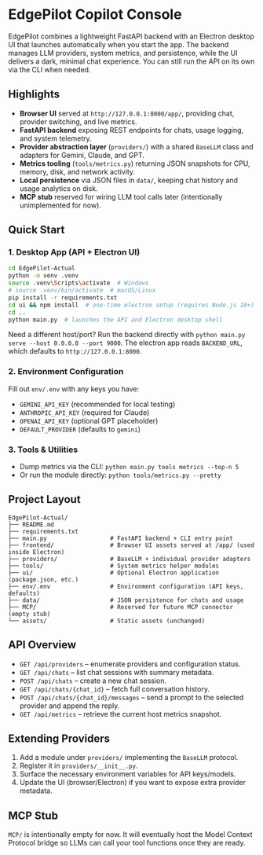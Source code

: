 # EdgePilot Copilot Console

EdgePilot combines a lightweight FastAPI backend with an Electron desktop UI that launches automatically when you start the app. The backend manages LLM providers, system metrics, and persistence, while the UI delivers a dark, minimal chat experience. You can still run the API on its own via the CLI when needed.

## Highlights
- **Browser UI** served at `http://127.0.0.1:8000/app/`, providing chat, provider switching, and live metrics.
- **FastAPI backend** exposing REST endpoints for chats, usage logging, and system telemetry.
- **Provider abstraction layer** (`providers/`) with a shared `BaseLLM` class and adapters for Gemini, Claude, and GPT.
- **Metrics tooling** (`tools/metrics.py`) returning JSON snapshots for CPU, memory, disk, and network activity.
- **Local persistence** via JSON files in `data/`, keeping chat history and usage analytics on disk.
- **MCP stub** reserved for wiring LLM tool calls later (intentionally unimplemented for now).

## Quick Start

### 1. Desktop App (API + Electron UI)
```bash
cd EdgePilot-Actual
python -m venv .venv
source .venv\Scripts\activate  # Windows
# source .venv/bin/activate  # macOS/Linux
pip install -r requirements.txt
cd ui && npm install  # one-time electron setup (requires Node.js 18+)
cd ..
python main.py  # launches the API and Electron desktop shell
```
Need a different host/port? Run the backend directly with `python main.py serve --host 0.0.0.0 --port 9000`. The electron app reads `BACKEND_URL`, which defaults to `http://127.0.0.1:8000`.

### 2. Environment Configuration
Fill out `env/.env` with any keys you have:
- `GEMINI_API_KEY` (recommended for local testing)
- `ANTHROPIC_API_KEY` (required for Claude)
- `OPENAI_API_KEY` (optional GPT placeholder)
- `DEFAULT_PROVIDER` (defaults to `gemini`)

### 3. Tools & Utilities
- Dump metrics via the CLI: `python main.py tools metrics --top-n 5`
- Or run the module directly: `python tools/metrics.py --pretty`

## Project Layout
```
EdgePilot-Actual/
├── README.md
├── requirements.txt
├── main.py                  # FastAPI backend + CLI entry point
├── frontend/                # Browser UI assets served at /app/ (used inside Electron)
├── providers/               # BaseLLM + individual provider adapters
├── tools/                   # System metrics helper modules
├── ui/                      # Optional Electron application (package.json, etc.)
├── env/.env                 # Environment configuration (API keys, defaults)
├── data/                    # JSON persistence for chats and usage
├── MCP/                     # Reserved for future MCP connector (empty stub)
└── assets/                  # Static assets (unchanged)
```

## API Overview
- `GET /api/providers` – enumerate providers and configuration status.
- `GET /api/chats` – list chat sessions with summary metadata.
- `POST /api/chats` – create a new chat session.
- `GET /api/chats/{chat_id}` – fetch full conversation history.
- `POST /api/chats/{chat_id}/messages` – send a prompt to the selected provider and append the reply.
- `GET /api/metrics` – retrieve the current host metrics snapshot.

## Extending Providers
1. Add a module under `providers/` implementing the `BaseLLM` protocol.
2. Register it in `providers/__init__.py`.
3. Surface the necessary environment variables for API keys/models.
4. Update the UI (browser/Electron) if you want to expose extra provider metadata.

## MCP Stub
`MCP/` is intentionally empty for now. It will eventually host the Model Context Protocol bridge so LLMs can call your tool functions once they are ready.

